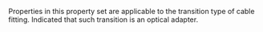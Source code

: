 Properties in this property set are applicable to the transition type of cable fitting. Indicated that such transition is an optical adapter.